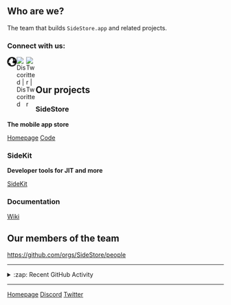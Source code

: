 <!-- 
Docs: How to use GitHub README and actions to auto-generate embedded content.
https://github.com/anuraghazra/github-readme-stats
https://www.youtube.com/watch?v=n6d4KHSKqGk
https://github.com/rahuldkjain/github-profile-readme-generator
 -->

## Who are we?

The team that builds `SideStore.app` and related projects.

### Connect with us:

<!--
[![Website](https://img.shields.io/website?label=sidestore.io&style=for-the-badge&url=https://sidestore.io)](https://sidestore.io)
[![Twitter Follow](https://img.shields.io/twitter/follow/sidestore_io?color=1DA1F2&logo=twitter&style=for-the-badge)](https://twitter.com/intent/follow?original_referer=https%3A%2F%2Fgithub.com%2Fsidestore&screen_name=sidestore)
[![GitHub Followers](https://img.shields.io/github/followers/sidestore?style=for-the-badge)]()
[![GitHub Sponsors](https://img.shields.io/github/sponsors/sidestore?style=for-the-badge
)]() 
-->

[<img align="left" alt="sidestore.io" width="22px" src="https://raw.githubusercontent.com/iconic/open-iconic/master/svg/globe.svg" />][website]
[<img align="left" alt="Discord | Discord" width="22px" src="https://cdn.jsdelivr.net/npm/simple-icons@v3/icons/discord.svg" />][discord]
[<img align="left" alt="Twitter | Twitter" width="22px" src="https://cdn.jsdelivr.net/npm/simple-icons@v3/icons/twitter.svg" />][twitter]

<br />
<br />

## Our projects

### SideStore

__The mobile app store__

[Homepage][website]
[Code][git.sidestore]

### SideKit

__Developer tools for JIT and more__

[SideKit][git.sidekit]

### Documentation

[Wiki][wiki]

## Our members of the team

https://github.com/orgs/SideStore/people

---

<details>
  <summary>:zap: Recent GitHub Activity</summary>

<!--START_SECTION:activity-->
1. 🗣 Commented on [#955](https://github.com/SideStore/SideStore/issues/955) in [SideStore/SideStore](https://github.com/SideStore/SideStore)
2. 🎉 Merged PR [#953](https://github.com/SideStore/SideStore/pull/953) in [SideStore/SideStore](https://github.com/SideStore/SideStore)
3. 🗣 Commented on [#953](https://github.com/SideStore/SideStore/issues/953) in [SideStore/SideStore](https://github.com/SideStore/SideStore)
4. 🗣 Commented on [#953](https://github.com/SideStore/SideStore/issues/953) in [SideStore/SideStore](https://github.com/SideStore/SideStore)
5. 🗣 Commented on [#956](https://github.com/SideStore/SideStore/issues/956) in [SideStore/SideStore](https://github.com/SideStore/SideStore)
6. ❗️ Closed issue [#956](https://github.com/SideStore/SideStore/issues/956) in [SideStore/SideStore](https://github.com/SideStore/SideStore)
7. ❗️ Opened issue [#956](https://github.com/SideStore/SideStore/issues/956) in [SideStore/SideStore](https://github.com/SideStore/SideStore)
8. 🗣 Commented on [#953](https://github.com/SideStore/SideStore/issues/953) in [SideStore/SideStore](https://github.com/SideStore/SideStore)
9. ❗️ Opened issue [#955](https://github.com/SideStore/SideStore/issues/955) in [SideStore/SideStore](https://github.com/SideStore/SideStore)
10. 🗣 Commented on [#953](https://github.com/SideStore/SideStore/issues/953) in [SideStore/SideStore](https://github.com/SideStore/SideStore)
11. 🗣 Commented on [#953](https://github.com/SideStore/SideStore/issues/953) in [SideStore/SideStore](https://github.com/SideStore/SideStore)
12. 🗣 Commented on [#193](https://github.com/SideStore/SideStore/issues/193) in [SideStore/SideStore](https://github.com/SideStore/SideStore)
13. 🗣 Commented on [#953](https://github.com/SideStore/SideStore/issues/953) in [SideStore/SideStore](https://github.com/SideStore/SideStore)
14. 🗣 Commented on [#930](https://github.com/SideStore/SideStore/issues/930) in [SideStore/SideStore](https://github.com/SideStore/SideStore)
15. ❗️ Opened issue [#954](https://github.com/SideStore/SideStore/issues/954) in [SideStore/SideStore](https://github.com/SideStore/SideStore)
16. 🗣 Commented on [#936](https://github.com/SideStore/SideStore/issues/936) in [SideStore/SideStore](https://github.com/SideStore/SideStore)
17. ❗️ Opened issue [#952](https://github.com/SideStore/SideStore/issues/952) in [SideStore/SideStore](https://github.com/SideStore/SideStore)
18. 💪 Opened PR [#7](https://github.com/SideStore/StosVPN/pull/7) in [SideStore/StosVPN](https://github.com/SideStore/StosVPN)
19. 🗣 Commented on [#939](https://github.com/SideStore/SideStore/issues/939) in [SideStore/SideStore](https://github.com/SideStore/SideStore)
20. 🗣 Commented on [#939](https://github.com/SideStore/SideStore/issues/939) in [SideStore/SideStore](https://github.com/SideStore/SideStore)
<!--END_SECTION:activity-->

</details>

---

[Homepage][patreon] [Discord][discord] [Twitter][twitter]

<!--
- [Patreon][patreon]
- [OpenCollective][opencollective]
- [YouTube][youtube]
-->

[website]: https://sidestore.io
[wiki]: https://wiki.sidestore.io
[twitter]: https://twitter.com/sidestore_io
[discord]: https://discord.gg/sidestore-949183273383395328
[youtube]: https://youtube.com/TODO
[patreon]: https://www.patreon.com/SideStore
[opencollective]: https://opencollective.com/TODO
[git.sidestore]: https://github.com/SideStore/SideStore/
[git.sidekit]: https://github.com/SideStore/SideKit

